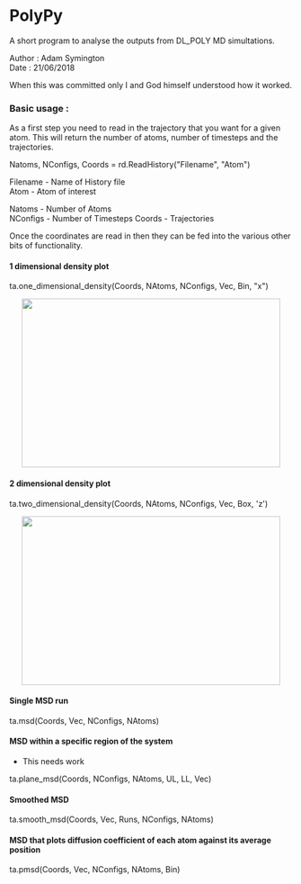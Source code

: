 # PolyPy 

A short program to analyse the outputs from DL_POLY MD simultations.

Author : Adam Symington   
Date   : 21/06/2018  


When this was committed only I and God himself understood how it worked. 


### Basic usage :

As a first step you need to read in the trajectory that you want for a given atom. This will 
return the number of atoms, number of timesteps and the trajectories. 

Natoms, NConfigs, Coords = rd.ReadHistory("Filename", "Atom")  
  
Filename - Name of History file  
Atom - Atom of interest  

Natoms - Number of Atoms  
NConfigs - Number of Timesteps
Coords - Trajectories  

Once the coordinates are read in then they can be fed into the various other bits of functionality.  


#### 1 dimensional density plot  

ta.one_dimensional_density(Coords, NAtoms, NConfigs, Vec, Bin, "x")

<p align="center">
  <img width="460" height="300" src="https://github.com/symmy596/PolyPy/blob/master/Plots/1D-Density.png">
</p>

#### 2 dimensional density plot

ta.two_dimensional_density(Coords, NAtoms, NConfigs, Vec, Box, 'z')

<p align="center">
  <img width="460" height="300" src="https://github.com/symmy596/PolyPy/blob/master/Plots/2D-Density.png">
</p>


#### Single MSD run

ta.msd(Coords, Vec, NConfigs, NAtoms)


#### MSD within a specific region of the system
- This needs work

ta.plane_msd(Coords, NConfigs, NAtoms, UL, LL, Vec)


#### Smoothed MSD

ta.smooth_msd(Coords, Vec, Runs, NConfigs, NAtoms)


#### MSD that plots diffusion coefficient of each atom against its average position 

ta.pmsd(Coords, Vec, NConfigs, NAtoms, Bin)



